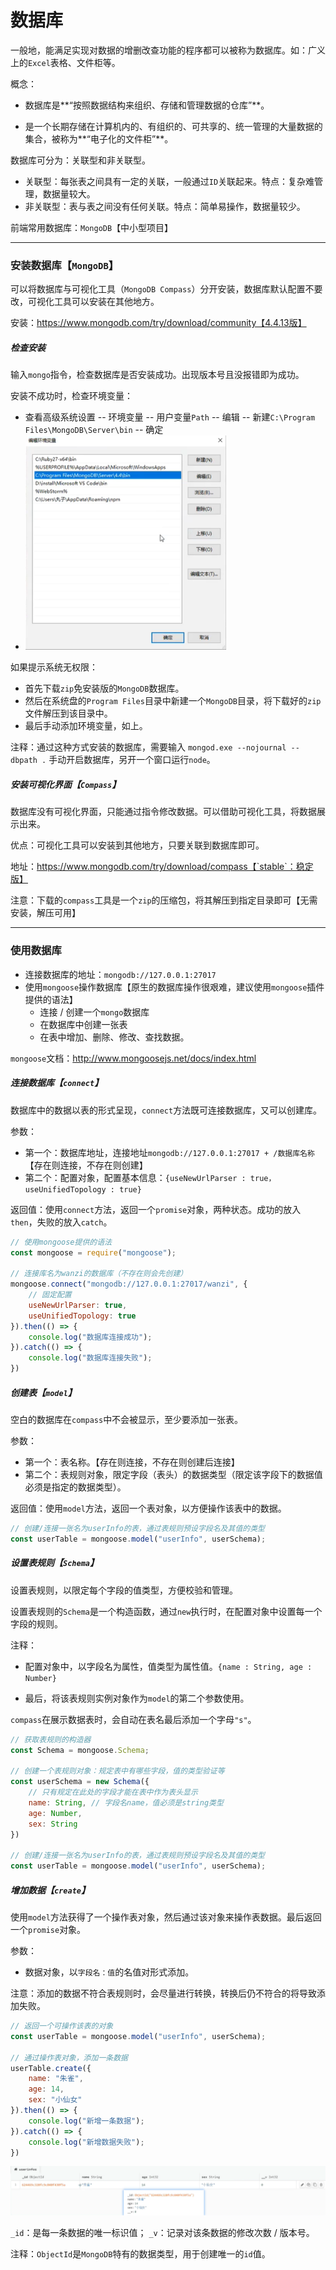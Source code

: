# 数据库

一般地，能满足实现对数据的增删改查功能的程序都可以被称为数据库。如：广义上的`Excel`表格、文件柜等。

概念：

- 数据库是**“按照数据结构来组织、存储和管理数据的仓库”**。

- 是一个长期存储在计算机内的、有组织的、可共享的、统一管理的大量数据的集合，被称为**“电子化的文件柜”**。

数据库可分为：关联型和非关联型。

- 关联型：每张表之间具有一定的关联，一般通过`ID`关联起来。特点：复杂难管理，数据量较大。
- 非关联型：表与表之间没有任何关联。特点：简单易操作，数据量较少。

前端常用数据库：`MongoDB`【中小型项目】

<hr>

### 安装数据库【`MongoDB`】

可以将数据库与可视化工具（`MongoDB Compass`）分开安装，数据库默认配置不要改，可视化工具可以安装在其他地方。

安装：https://www.mongodb.com/try/download/community【4.4.13版】



##### 检查安装

输入`mongo`指令，检查数据库是否安装成功。出现版本号且没报错即为成功。

安装不成功时，检查环境变量：

- 查看高级系统设置 -- 环境变量 -- 用户变量`Path` -- 编辑 -- 新建`C:\Program Files\MongoDB\Server\bin` -- 确定
- <img src="第十三节【mongodb】.assets/image-20220331094132569.png" alt="image-20220331094132569" style="zoom:80%;" /> 

如果提示系统无权限：

- 首先下载`zip`免安装版的`MongoDB`数据库。
- 然后在系统盘的`Program Files`目录中新建一个`MongoDB`目录，将下载好的`zip`文件解压到该目录中。
- 最后手动添加环境变量，如上。

注释：通过这种方式安装的数据库，需要输入 `mongod.exe --nojournal --dbpath .`  手动开启数据库，另开一个窗口运行`node`。



##### 安装可视化界面【`Compass`】

数据库没有可视化界面，只能通过指令修改数据。可以借助可视化工具，将数据展示出来。

优点：可视化工具可以安装到其他地方，只要关联到数据库即可。

地址：https://www.mongodb.com/try/download/compass【`stable`：稳定版】

注意：下载的`compass`工具是一个`zip`的压缩包，将其解压到指定目录即可【无需安装，解压可用】

<hr>

### 使用数据库

- 连接数据库的地址：`mongodb://127.0.0.1:27017`
- 使用`mongoose`操作数据库【原生的数据库操作很艰难，建议使用`mongoose`插件提供的语法】
  - 连接 / 创建一个`mongo`数据库
  - 在数据库中创建一张表
  - 在表中增加、删除、修改、查找数据。

`mongoose`文档：http://www.mongoosejs.net/docs/index.html



##### 连接数据库【`connect`】

数据库中的数据以表的形式呈现，`connect`方法既可连接数据库，又可以创建库。

参数：

- 第一个：数据库地址，连接地址`mongodb://127.0.0.1:27017 + /数据库名称` 【存在则连接，不存在则创建】
- 第二个：配置对象，配置基本信息：`{useNewUrlParser : true，useUnifiedTopology : true}`

返回值：使用`connect`方法，返回一个`promise`对象，两种状态。成功的放入`then`，失败的放入`catch`。

```js
// 使用mongoose提供的语法
const mongoose = require("mongoose");

// 连接库名为wanzi的数据库（不存在则会先创建）
mongoose.connect("mongodb://127.0.0.1:27017/wanzi", {
    // 固定配置
    useNewUrlParser: true,
    useUnifiedTopology: true
}).then(() => {
    console.log("数据库连接成功");
}).catch(() => {
    console.log("数据库连接失败");
})
```



##### 创建表【`model`】

空白的数据库在`compass`中不会被显示，至少要添加一张表。

参数：

- 第一个：表名称。【存在则连接，不存在则创建后连接】
- 第二个：表规则对象，限定字段（表头）的数据类型（限定该字段下的数据值必须是指定的数据类型）。

返回值：使用`model`方法，返回一个表对象，以方便操作该表中的数据。

```js
// 创建/连接一张名为userInfo的表，通过表规则预设字段名及其值的类型
const userTable = mongoose.model("userInfo", userSchema);
```



##### 设置表规则【`Schema`】

设置表规则，以限定每个字段的值类型，方便校验和管理。

设置表规则的`Schema`是一个构造函数，通过`new`执行时，在配置对象中设置每一个字段的规则。

注释：

- 配置对象中，以字段名为属性，值类型为属性值。`{name : String, age : Number}`

- 最后，将该表规则实例对象作为`model`的第二个参数使用。


`compass`在展示数据表时，会自动在表名最后添加一个字母`"s"`。

```js
// 获取表规则的构造器
const Schema = mongoose.Schema;

// 创建一个表规则对象：规定表中有哪些字段，值的类型验证等
const userSchema = new Schema({
    // 只有规定在此处的字段才能在表中作为表头显示
    name: String, // 字段名name，值必须是string类型
    age: Number,
    sex: String
})

// 创建/连接一张名为userInfo的表，通过表规则预设字段名及其值的类型
const userTable = mongoose.model("userInfo", userSchema);
```



##### 增加数据【`create`】

使用`model`方法获得了一个操作表对象，然后通过该对象来操作表数据。最后返回一个`promise`对象。

参数：

- 数据对象，以`字段名：值`的名值对形式添加。

注意：添加的数据不符合表规则时，会尽量进行转换，转换后仍不符合的将导致添加失败。

```js
// 返回一个可操作该表的对象
const userTable = mongoose.model("userInfo", userSchema);

// 通过操作表对象，添加一条数据
userTable.create({
    name: "朱雀",
    age: 14,
    sex: "小仙女"
}).then(() => {
    console.log("新增一条数据");
}).catch(() => {
    console.log("新增数据失败");
})
```

<img src="第十三节【mongodb】.assets/image-20220331104120753.png" alt="image-20220331104120753" style="zoom:80%;" /> 

`_id`：是每一条数据的唯一标识值；		`_v`：记录对该条数据的修改次数 / 版本号。

注释：`ObjectId`是`MongoDB`特有的数据类型，用于创建唯一的`id`值。

